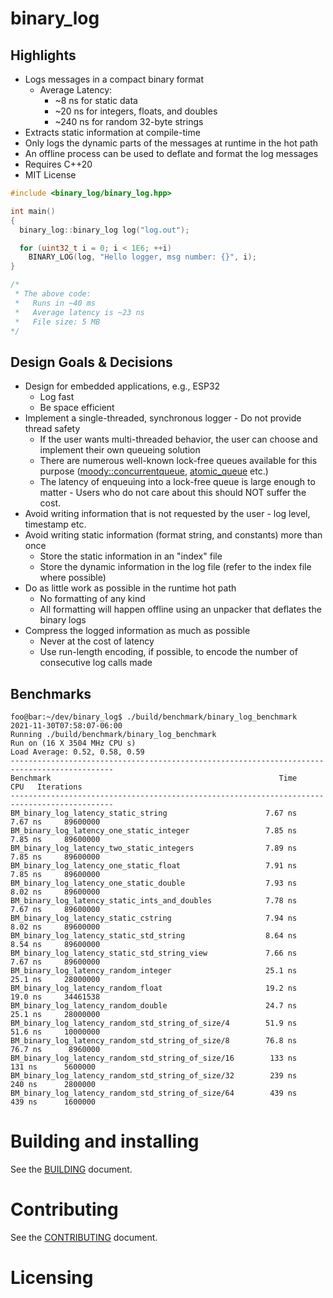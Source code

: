 # binary_log

## Highlights

* Logs messages in a compact binary format
  * Average Latency:
      * ~8 ns for static data
      * ~20 ns for integers, floats, and doubles 
      * ~240 ns for random 32-byte strings
* Extracts static information at compile-time
* Only logs the dynamic parts of the messages at runtime in the hot path
* An offline process can be used to deflate and format the log messages
* Requires C++20
* MIT License

```cpp
#include <binary_log/binary_log.hpp>

int main()
{
  binary_log::binary_log log("log.out");

  for (uint32_t i = 0; i < 1E6; ++i)
    BINARY_LOG(log, "Hello logger, msg number: {}", i);
}

/*
 * The above code:
 *   Runs in ~40 ms
 *   Average latency is ~23 ns
 *   File size: 5 MB
*/
```

## Design Goals & Decisions

* Design for embedded applications, e.g., ESP32
  - Log fast
  - Be space efficient
* Implement a single-threaded, synchronous logger - Do not provide thread safety
  - If the user wants multi-threaded behavior, the user can choose and implement their own queueing solution
  - There are numerous well-known lock-free queues available for this purpose ([moody::concurrentqueue](https://github.com/cameron314/concurrentqueue), [atomic_queue](https://github.com/max0x7ba/atomic_queue) etc.)
  - The latency of enqueuing into a lock-free queue is large enough to matter - Users who do not care about this should NOT suffer the cost.
* Avoid writing information that is not requested by the user - log level, timestamp etc.
* Avoid writing static information (format string, and constants) more than once
  - Store the static information in an "index" file 
  - Store the dynamic information in the log file (refer to the index file where possible)
* Do as little work as possible in the runtime hot path
  - No formatting of any kind
  - All formatting will happen offline using an unpacker that deflates the binary logs
* Compress the logged information as much as possible
  - Never at the cost of latency
  - Use run-length encoding, if possible, to encode the number of consecutive log calls made

## Benchmarks

```console
foo@bar:~/dev/binary_log$ ./build/benchmark/binary_log_benchmark
2021-11-30T07:58:07-06:00
Running ./build/benchmark/binary_log_benchmark
Run on (16 X 3504 MHz CPU s)
Load Average: 0.52, 0.58, 0.59
---------------------------------------------------------------------------------------------
Benchmark                                                   Time             CPU   Iterations
---------------------------------------------------------------------------------------------
BM_binary_log_latency_static_string                      7.67 ns         7.67 ns     89600000
BM_binary_log_latency_one_static_integer                 7.85 ns         7.85 ns     89600000
BM_binary_log_latency_two_static_integers                7.89 ns         7.85 ns     89600000
BM_binary_log_latency_one_static_float                   7.91 ns         7.85 ns     89600000
BM_binary_log_latency_one_static_double                  7.93 ns         8.02 ns     89600000
BM_binary_log_latency_static_ints_and_doubles            7.78 ns         7.67 ns     89600000
BM_binary_log_latency_static_cstring                     7.94 ns         8.02 ns     89600000
BM_binary_log_latency_static_std_string                  8.64 ns         8.54 ns     89600000
BM_binary_log_latency_static_std_string_view             7.66 ns         7.67 ns     89600000
BM_binary_log_latency_random_integer                     25.1 ns         25.1 ns     28000000
BM_binary_log_latency_random_float                       19.2 ns         19.0 ns     34461538
BM_binary_log_latency_random_double                      24.7 ns         25.1 ns     28000000
BM_binary_log_latency_random_std_string_of_size/4        51.9 ns         51.6 ns     10000000
BM_binary_log_latency_random_std_string_of_size/8        76.8 ns         76.7 ns      8960000
BM_binary_log_latency_random_std_string_of_size/16        133 ns          131 ns      5600000
BM_binary_log_latency_random_std_string_of_size/32        239 ns          240 ns      2800000
BM_binary_log_latency_random_std_string_of_size/64        439 ns          439 ns      1600000
```

# Building and installing

See the [BUILDING](BUILDING.md) document.

# Contributing

See the [CONTRIBUTING](CONTRIBUTING.md) document.

# Licensing

<!--
Please go to https://choosealicense.com/ and choose a license that fits your
needs. GNU GPLv3 is a pretty nice option ;-)
-->
